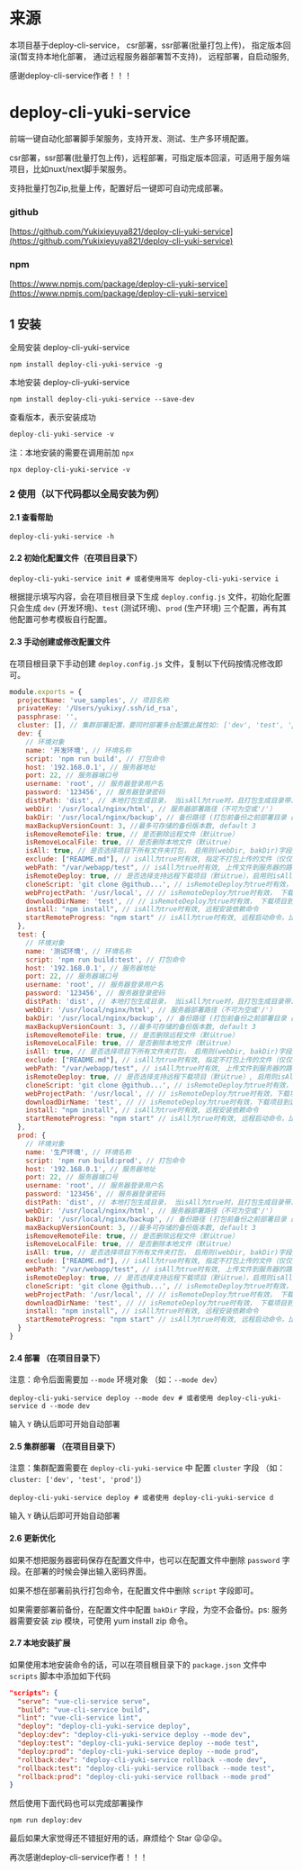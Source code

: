# 来源
本项目基于deploy-cli-service， csr部署，ssr部署(批量打包上传)， 指定版本回滚(暂支持本地化部署， 通过远程服务器部署暂不支持)， 远程部署，自启动服务, 

感谢deploy-cli-service作者！！！
# deploy-cli-yuki-service

前端一键自动化部署脚手架服务，支持开发、测试、生产多环境配置。

csr部署，ssr部署(批量打包上传)，远程部署，可指定版本回滚，可适用于服务端项目，比如nuxt/next脚手架服务。

支持批量打包Zip,批量上传，配置好后一键即可自动完成部署。

### github

[https://github.com/Yukixieyuya821/deploy-cli-yuki-service](https://github.com/Yukixieyuya821/deploy-cli-yuki-service)

### npm

[https://www.npmjs.com/package/deploy-cli-yuki-service](https://www.npmjs.com/package/deploy-cli-yuki-service)


## 1 安装

全局安装 deploy-cli-yuki-service

```shell
npm install deploy-cli-yuki-service -g
```

本地安装 deploy-cli-yuki-service

```shell
npm install deploy-cli-yuki-service --save-dev
```

查看版本，表示安装成功

```javascript
deploy-cli-yuki-service -v
```

注：本地安装的需要在调用前加 `npx`

```shell
npx deploy-cli-yuki-service -v
```

### 2 使用（以下代码都以全局安装为例）

#### 2.1 查看帮助

```shell
deploy-cli-yuki-service -h
```


#### 2.2 初始化配置文件（在项目目录下）

```shell
deploy-cli-yuki-service init # 或者使用简写 deploy-cli-yuki-service i
```

根据提示填写内容，会在项目根目录下生成 `deploy.config.js` 文件，初始化配置只会生成 `dev` (开发环境)、`test` (测试环境)、`prod` (生产环境) 三个配置，再有其他配置可参考模板自行配置。


#### 2.3 手动创建或修改配置文件

在项目根目录下手动创建 `deploy.config.js` 文件，复制以下代码按情况修改即可。

```javascript
module.exports = {
  projectName: 'vue_samples', // 项目名称
  privateKey: '/Users/yukixy/.ssh/id_rsa',
  passphrase: '',
  cluster: [], // 集群部署配置，要同时部署多台配置此属性如: ['dev', 'test', 'prod']
  dev: {
    // 环境对象
    name: '开发环境', // 环境名称
    script: 'npm run build', // 打包命令
    host: '192.168.0.1', // 服务器地址
    port: 22, // 服务器端口号
    username: 'root', // 服务器登录用户名
    password: '123456', // 服务器登录密码
    distPath: 'dist', // 本地打包生成目录， 当isAll为true时，且打包生成目录带. 如.nuxt/.next, 则为必填项
    webDir: '/usr/local/nginx/html', // 服务器部署路径（不可为空或'/'）
    bakDir: '/usr/local/nginx/backup', // 备份路径 (打包前备份之前部署目录 最终备份路径为 /usr/local/nginx/backup/html.zip)  // 批量上传部署（ssr项目）最终备份路径为 /usr/local/nginx/backup/backup_{时间戳}/{file/zipFile}
    maxBackupVersionCount: 3, //最多可存储的备份版本数, default 3
    isRemoveRemoteFile: true, // 是否删除远程文件（默认true）
    isRemoveLocalFile: true, // 是否删除本地文件（默认true）
    isAll: true, // 是否选择项目下所有文件夹打包， 启用则(webDir, bakDir)字段失效,排除带.的（比如.git）以及node_modules文件夹
    exclude: ["README.md"], // isAll为true时有效, 指定不打包上传的文件（仅仅是文件，对文件夹不起作用）
    webPath: "/var/webapp/test", // isAll为true时有效, 上传文件到服务器的路径
    isRemoteDeploy: true, // 是否选择支持远程下载项目（默认true），启用则isAll本地项目打包部署失效。以git为例，需要服务器安装git,并能直接下载,无需输入账号密码才能下载，最好使用ssh密钥
    cloneScript: 'git clone @github...', // isRemoteDeploy为true时有效， 下载项目命令，比如git clone @github....
    webProjectPath: '/usr/local', // // isRemoteDeploy为true时有效， 下载项目到远程服务器的路径
    downloadDirName: 'test', // // isRemoteDeploy为true时有效， 下载项目到远程服务器的默认文件夹名称
    install: "npm install", // isAll为true时有效, 远程安装依赖命令
    startRemoteProgress: "npm start" // isAll为true时有效, 远程启动命令，比如pm2
  },
  test: {
    // 环境对象
    name: '测试环境', // 环境名称
    script: 'npm run build:test', // 打包命令
    host: '192.168.0.1', // 服务器地址
    port: 22, // 服务器端口号
    username: 'root', // 服务器登录用户名
    password: '123456', // 服务器登录密码
    distPath: 'dist', // 本地打包生成目录， 当isAll为true时，且打包生成目录带. 如.nuxt/.next, 则为必填项
    webDir: '/usr/local/nginx/html', // 服务器部署路径（不可为空或'/'）
    bakDir: '/usr/local/nginx/backup', // 备份路径 (打包前备份之前部署目录 最终备份路径为 /usr/local/nginx/backup/html.zip)  // 批量上传部署（ssr项目）最终备份路径为 /usr/local/nginx/backup/backup_{时间戳}/{file/zipFile}
    maxBackupVersionCount: 3, //最多可存储的备份版本数, default 3
    isRemoveRemoteFile: true, // 是否删除远程文件（默认true）
    isRemoveLocalFile: true, // 是否删除本地文件（默认true）
    isAll: true, // 是否选择项目下所有文件夹打包， 启用则(webDir, bakDir)字段失效,排除带.的（比如.git）以及node_modules文件夹
    exclude: ["README.md"], // isAll为true时有效, 指定不打包上传的文件（仅仅是文件，对文件夹不起作用）
    webPath: "/var/webapp/test", // isAll为true时有效, 上传文件到服务器的路径
    isRemoteDeploy: true, // 是否选择支持远程下载项目（默认true）, 启用则isAll本地项目打包部署失效。以git为例，需要服务器安装git,并能直接下载,无需输入账号密码才能下载，最好使用ssh密钥
    cloneScript: 'git clone @github...', // isRemoteDeploy为true时有效， 下载项目命令，比如git clone @github....
    webProjectPath: '/usr/local', // // isRemoteDeploy为true时有效，下载项目到远程服务器的路径
    downloadDirName: 'test', // // isRemoteDeploy为true时有效，下载项目到远程服务器的默认文件夹名称
    install: "npm install", // isAll为true时有效, 远程安装依赖命令
    startRemoteProgress: "npm start" // isAll为true时有效, 远程启动命令，比如pm2
  },
  prod: {
    // 环境对象
    name: '生产环境', // 环境名称
    script: 'npm run build:prod', // 打包命令
    host: '192.168.0.1', // 服务器地址
    port: 22, // 服务器端口号
    username: 'root', // 服务器登录用户名
    password: '123456', // 服务器登录密码
    distPath: 'dist', // 本地打包生成目录， 当isAll为true时，且打包生成目录带. 如.nuxt/.next, 则为必填项
    webDir: '/usr/local/nginx/html', // 服务器部署路径（不可为空或'/'）
    bakDir: '/usr/local/nginx/backup', // 备份路径 (打包前备份之前部署目录 最终备份路径为 /usr/local/nginx/backup/html.zip) // 批量上传部署（ssr项目）最终备份路径为 /usr/local/nginx/backup/backup_{时间戳}/{file/zipFile}
    maxBackupVersionCount: 3, //最多可存储的备份版本数, default 3
    isRemoveRemoteFile: true, // 是否删除远程文件（默认true）
    isRemoveLocalFile: true, // 是否删除本地文件（默认true）
    isAll: true, // 是否选择项目下所有文件夹打包， 启用则(webDir, bakDir)字段失效,排除带.的（比如.git）以及node_modules文件夹
    exclude: ["README.md"], // isAll为true时有效, 指定不打包上传的文件（仅仅是文件，对文件夹不起作用）
    webPath: "/var/webapp/test", // isAll为true时有效, 上传文件到服务器的路径
    isRemoteDeploy: true, // 是否选择支持远程下载项目（默认true），启用则isAll本地项目打包部署失效。以git为例，需要服务器安装git,并能直接下载,无需输入账号密码才能下载，最好使用ssh密钥
    cloneScript: 'git clone @github...', // isRemoteDeploy为true时有效， 下载项目命令，比如git clone @github....
    webProjectPath: '/usr/local', // // isRemoteDeploy为true时有效， 下载项目到远程服务器的路径
    downloadDirName: 'test', // // isRemoteDeploy为true时有效， 下载项目到远程服务器的默认文件夹名称
    install: "npm install", // isAll为true时有效, 远程安装依赖命令
    startRemoteProgress: "npm start" // isAll为true时有效, 远程启动命令，比如pm2
  }
}
```

#### 2.4 部署 （在项目目录下）

注意：命令后面需要加 `--mode` 环境对象 （如：`--mode dev`）

```shell
deploy-cli-yuki-service deploy --mode dev # 或者使用 deploy-cli-yuki-service d --mode dev
```

输入 `Y` 确认后即可开始自动部署


#### 2.5 集群部署 （在项目目录下）

注意：集群配置需要在 `deploy-cli-yuki-service` 中 配置 `cluster` 字段 （如：`cluster: ['dev', 'test', 'prod']`）

```shell
deploy-cli-yuki-service deploy # 或者使用 deploy-cli-yuki-service d
```

输入 `Y` 确认后即可开始自动部署

#### 2.6 更新优化

如果不想把服务器密码保存在配置文件中，也可以在配置文件中删除 `password` 字段。在部署的时候会弹出输入密码界面。

如果不想在部署前执行打包命令，在配置文件中删除 `script` 字段即可。

如果需要部署前备份，在配置文件中配置 `bakDir` 字段，为空不会备份。ps: 服务器需要安装 zip 模块，可使用 yum install zip 命令。

#### 2.7 本地安装扩展

如果使用本地安装命令的话，可以在项目根目录下的 `package.json` 文件中 `scripts` 脚本中添加如下代码

```json
"scripts": {
  "serve": "vue-cli-service serve",
  "build": "vue-cli-service build",
  "lint": "vue-cli-service lint",
  "deploy": "deploy-cli-yuki-service deploy",
  "deploy:dev": "deploy-cli-yuki-service deploy --mode dev",
  "deploy:test": "deploy-cli-yuki-service deploy --mode test",
  "deploy:prod": "deploy-cli-yuki-service deploy --mode prod",
  "rollback:dev": "deploy-cli-yuki-service rollback --mode dev",
  "rollback:test": "deploy-cli-yuki-service rollback --mode test",
  "rollback:prod": "deploy-cli-yuki-service rollback --mode prod"
}
```

然后使用下面代码也可以完成部署操作

```shell
npm run deploy:dev
```

最后如果大家觉得还不错挺好用的话，麻烦给个 Star 😜😜😜。

再次感谢deploy-cli-service作者！！！

